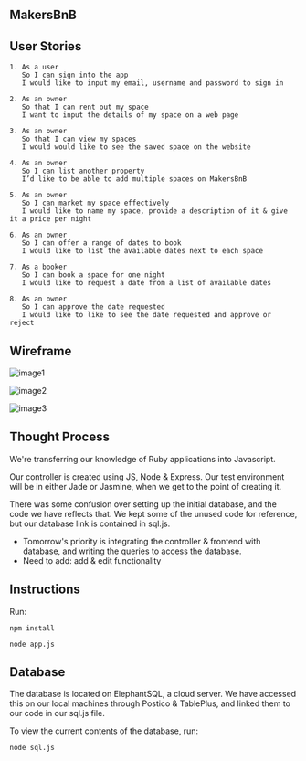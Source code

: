 ## MakersBnB

**User Stories**
----

```
1. As a user
   So I can sign into the app
   I would like to input my email, username and password to sign in

2. As an owner
   So that I can rent out my space
   I want to input the details of my space on a web page

3. As an owner
   So that I can view my spaces
   I would would like to see the saved space on the website

4. As an owner
   So I can list another property
   I’d like to be able to add multiple spaces on MakersBnB

5. As an owner
   So I can market my space effectively
   I would like to name my space, provide a description of it & give it a price per night

6. As an owner
   So I can offer a range of dates to book
   I would like to list the available dates next to each space

7. As a booker
   So I can book a space for one night
   I would like to request a date from a list of available dates

8. As an owner
   So I can approve the date requested
   I would like to like to see the date requested and approve or reject

```

**Wireframe**
----

![image1](https://github.com/samlandman/Makersbnb/blob/master/images/Screen%20Shot%202020-07-13%20at%2015.00.21.png)

![image2](https://github.com/samlandman/Makersbnb/blob/master/images/Screen%20Shot%202020-07-13%20at%2015.00.00.png)

![image3](https://github.com/samlandman/Makersbnb/blob/master/images/Screen%20Shot%202020-07-13%20at%2015.00.47.png)


**Thought Process**
----
We're transferring our knowledge of Ruby applications into Javascript.

Our controller is created using JS, Node & Express.
Our test environment will be in either Jade or Jasmine, when we get to the point of creating it.

There was some confusion over setting up the initial database, and the code we have reflects that. We kept some of the unused code for reference, but our database link is contained in sql.js.

- Tomorrow's priority is integrating the controller & frontend with database, and writing the queries to access the database.
- Need to add: add & edit functionality

**Instructions**
----
Run:
```
npm install
```

```
node app.js
```
**Database**
----
The database is located on ElephantSQL, a cloud server. We have accessed this on our local machines through Postico & TablePlus, and linked them to our code in our sql.js file.

To view the current contents of the database, run:
```
node sql.js
```
